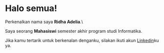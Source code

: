 # Halo semua! 

Perkenalkan nama saya **Ridha Adelia**.\

Saya seorang **Mahasiswi** semester akhir program studi Informatika.

Jika kamu tertarik untuk berkenalan denganku, silakan ikuti akun [Linkedin](https://www.linkedin.com/in/ridhaadelia/)ku ya.

